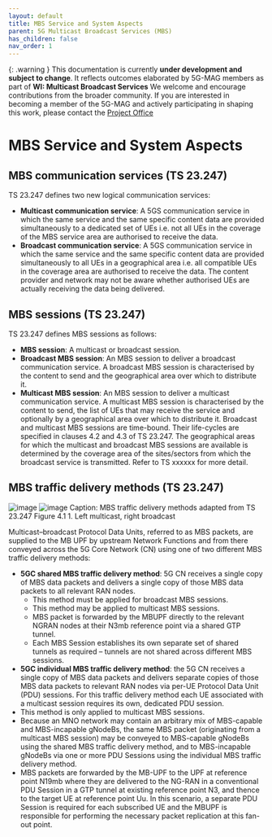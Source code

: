 ```yaml
---
layout: default
title: MBS Service and System Aspects
parent: 5G Multicast Broadcast Services (MBS)
has_children: false
nav_order: 1
---
```


{: .warning }
This documentation is currently **under development and subject to change**. It reflects outcomes elaborated by 5G-MAG members as part of **WI: Multicast Broadcast Services**
We welcome and encourage contributions from the broader community. If you are interested in becoming a member of the 5G-MAG and actively participating in shaping this work, please contact the [Project Office](https://www.5g-mag.com/contact)

# MBS Service and System Aspects

## MBS communication services (TS 23.247)
TS 23.247 defines two new logical communication services:
*	**Multicast communication service**: A 5GS communication service in which the same service and the same specific content data are provided simultaneously to a dedicated set of UEs i.e. not all UEs in the coverage of the MBS service area are authorised to receive the data.
*	**Broadcast communication service**: A 5GS communication service in which the same service and the same specific content data are provided simultaneously to all UEs in a geographical area i.e. all compatible UEs in the coverage area are authorised to receive the data. The content provider and network may not be aware whether authorised UEs are actually receiving the data being delivered.

## MBS sessions (TS 23.247)
TS 23.247  defines MBS sessions as follows:
*	**MBS session**: A multicast or broadcast session.
*	**Broadcast MBS session**: An MBS session to deliver a broadcast communication service. A broadcast MBS session is characterised by the content to send and the geographical area over which to distribute it.
*	**Multicast MBS session**: An MBS session to deliver a multicast communication service. A multicast MBS session is characterised by the content to send, the list of UEs that may receive the service and optionally by a geographical area over which to distribute it.
Broadcast and multicast MBS sessions are time-bound. Their life-cycles are specified in clauses 4.2 and 4.3 of TS 23.247.
The geographical areas for which the multicast and broadcast MBS sessions are available is determined by the coverage area of the sites/sectors from which the broadcast service is transmitted. Refer to TS xxxxxx for more detail.

## MBS traffic delivery methods (TS 23.247)
![image](https://github.com/user-attachments/assets/25f15af6-49b1-4c75-b567-ce225fa3bc96)
![image](https://github.com/user-attachments/assets/5e09d1a7-cb89-4f81-9d31-fac6d01e9a73)
Caption: MBS traffic delivery methods adapted from TS 23.247 Figure 4.1 1. Left multicast, right broadcast 

Multicast–broadcast Protocol Data Units, referred to as MBS packets, are supplied to the MB UPF by upstream Network Functions and from there conveyed across the 5G Core Network (CN) using one of two different MBS traffic delivery methods:

* **5GC shared MBS traffic delivery method**: 5G CN receives a single copy of MBS data packets and delivers a single copy of those MBS data packets to all relevant  RAN nodes.
  * This method must be applied for broadcast MBS sessions.
  * This method may be applied to multicast MBS sessions.
  * MBS packet is forwarded by the MBUPF directly to the relevant NGRAN nodes at their N3mb reference point via a shared GTP tunnel.
  * Each MBS Session establishes its own separate set of shared tunnels as required – tunnels are not shared across different MBS sessions.
*	**5GC individual MBS traffic delivery method**: the 5G CN receives a single copy of MBS data packets and delivers separate copies of those MBS data packets to relevant RAN nodes via per-UE Protocol Data Unit (PDU) sessions. For this traffic delivery method each UE associated with a multicast session requires its own, dedicated PDU session.
  * This method is only applied to multicast MBS sessions.
  * Because an MNO network may contain an arbitrary mix of MBS-capable and MBS-incapable gNodeBs, the same MBS packet (originating from a multicast MBS session) may be conveyed to MBS-capable gNodeBs using the shared MBS traffic delivery method, and to MBS-incapable gNodeBs via one or more PDU Sessions using the individual MBS traffic delivery method.
  * MBS packets are forwarded by the MB-UPF to the UPF at reference point N19mb where they are delivered to the NG-RAN in a conventional PDU Session in a GTP tunnel at existing reference point N3, and thence to the target UE at reference point Uu. In this scenario, a separate PDU Session is required for each subscribed UE and the MBUPF is responsible for performing the necessary packet replication at this fan-out point.
